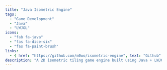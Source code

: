 ```yaml
---
title: "Java Isometric Engine"
tags:
  - "Game Development"
  - "Java"
  - "LWJGL"
icons:
  - "fab fa-java"
  - "fas fa-dice-six"
  - "fas fa-paint-brush"
links:
  - { href: "https://github.com/m0wo/isometric-engine", text: "Github" }
description: "A 2D isometric tiling game engine built using Java + LWJGL."
---
```

